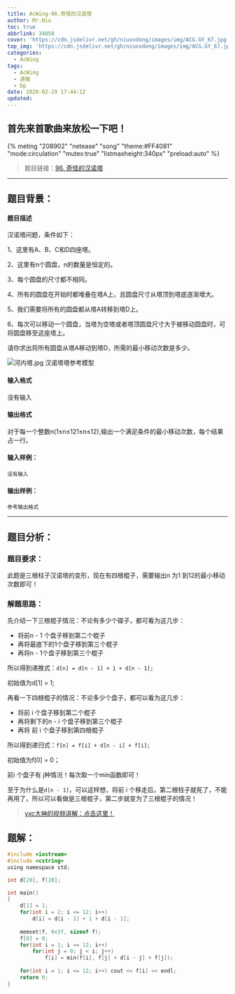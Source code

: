 ```yaml
---
title: AcWing-96.奇怪的汉诺塔
author: Mr.Niu
toc: true
abbrlink: 34850
cover: 'https://cdn.jsdelivr.net/gh/niuxvdong/images/img/ACG.GY_67.jpg'
top_img: 'https://cdn.jsdelivr.net/gh/niuxvdong/images/img/ACG.GY_67.jpg'
categories:
  - AcWing
tags:
  - AcWing
  - 递推
  - Dp
date: 2020-02-29 17:44:12
updated:
---
```






## 首先来首歌曲来放松一下吧！

{% meting "208902" "netease" "song" "theme:#FF4081" "mode:circulation" "mutex:true" "listmaxheight:340px" "preload:auto"  %}



> 题目链接：[96. 奇怪的汉诺塔](https://www.acwing.com/problem/content/description/98/)

---



## 题目背景：



#### 题目描述



汉诺塔问题，条件如下：

1、这里有A、B、C和D四座塔。

2、这里有n个圆盘，n的数量是恒定的。

3、每个圆盘的尺寸都不相同。

4、所有的圆盘在开始时都堆叠在塔A上，且圆盘尺寸从塔顶到塔底逐渐增大。

5、我们需要将所有的圆盘都从塔A转移到塔D上。

6、每次可以移动一个圆盘，当塔为空塔或者塔顶圆盘尺寸大于被移动圆盘时，可将圆盘移至这座塔上。

请你求出将所有圆盘从塔A移动到塔D，所需的最小移动次数是多少。

![河内塔.jpg](https://www.acwing.com/media/article/image/2019/01/10/19_acbb764014-%E6%B2%B3%E5%86%85%E5%A1%94.jpg)
汉诺塔塔参考模型

#### 输入格式

没有输入

#### 输出格式

对于每一个整数n(1≤n≤121≤n≤12),输出一个满足条件的最小移动次数，每个结果占一行。

#### 输入样例：

```
没有输入
```

#### 输出样例：

```
参考输出格式
```



---



## 题目分析：

### 题目要求：



此题是三根柱子汉诺塔的变形，现在有四根棍子，需要输出n 为1 到12的最小移动次数即可！

### 解题思路：



先介绍一下三根棍子情况：不论有多少个碟子，都可看为这几步：

- 将前n  - 1 个盘子移到第二个棍子
- 再将最底下的1个盘子移到第三个棍子
- 再将n - 1个盘子移到第三个棍子

所以得到递推式：`d[n] = d[n - 1] + 1 + d[n - 1];`

初始值为d[1] = 1;

再看一下四根棍子的情况：不论多少个盘子，都可以看为这几步：

- 将前 i 个盘子移到第二个棍子
- 再将剩下的n - i 个盘子移到第三个棍子
- 再将 前 i 个盘子移到第四根棍子

所以得到递归式：`f[n] = f[i] + d[n - i] + f[i];`

初始值为f[0] = 0；

前i 个盘子有 j种情况！每次取一个min函数即可！

至于为什么是`d[n - 1]`，可以这样想，将前 i 个移走后，第二根柱子就死了，不能再用了，所以可以看做是三根棍子，第二步就变为了三根棍子的情况！





> [yxc大神的视频讲解：点击这里！](https://www.acwing.com/video/115/)

## 题解：





```c
#include <iostream>
#include <cstring>
using namespace std;

int d[20], f[20];

int main()
{
    d[1] = 1;
    for(int i = 2; i <= 12; i++)
        d[i] = d[i - 1] + 1 + d[i - 1];
    
    memset(f, 0x3f, sizeof f);
    f[0] = 0;
    for(int i = 1; i <= 12; i++)
        for(int j = 0; j < i; j++)
            f[i] = min(f[i], f[j] + d[i - j] + f[j]);
    
    for(int i = 1; i <= 12; i++) cout << f[i] << endl;
    return 0;
}
```

